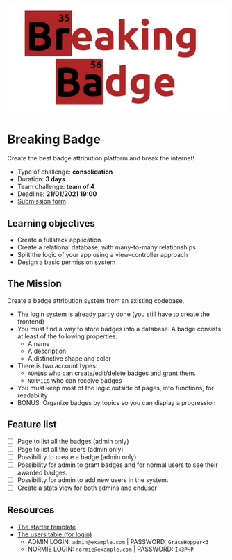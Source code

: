 ![BreakingBadge](breakingbadge.png)

# Breaking Badge

Create the best badge attribution platform and break the internet!

- Type of challenge: **consolidation**  
- Duration: **3 days**  
- Team challenge: **team of 4**
- Deadline: **21/01/2021 19:00**
- [Submission form](https://forms.gle/UmTTfyF59kueUYhh7)

## Learning objectives
- Create a fullstack application
- Create a relational database, with many-to-many relationships
- Split the logic of your app using a view-controller approach
- Design a basic permission system

## The Mission

Create a badge attribution system from an existing codebase. 

- The login system is already partly done (you still have to create the frontend)
- You must find a way to store badges into a database. A badge consists at least of the following properties:
  - A name
  - A description
  - A distinctive shape and color
- There is two account types:
  - `ADMIN`s who can create/edit/delete badges and grant them.
  - `NORMIE`s who can receive badges
- You must keep most of the logic outside of pages, into functions, for readability
- BONUS: Organize badges by topics so you can display a progression


## Feature list

- [ ] Page to list all the badges (admin only)
- [ ] Page to list all the users (admin only)
- [ ] Possibility to create a badge (admin only)
- [ ] Possibility for admin to grant badges and for normal users to see their awarded badges.
- [ ] Possibility for admin to add new users in the system.
- [ ] Create a stats view for both admins and enduser

## Resources
- [The starter template](template)
- [The users table (for login)](users.sql)
  - ADMIN LOGIN: `admin@example.com` | PASSWORD: `GraceHopper<3`
  - NORMIE LOGIN: `normie@example.com` | PASSWORD: `I<3PHP`
